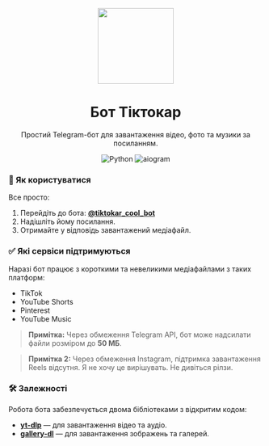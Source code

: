<p align="center">
  <img src="https://coolgifs.neocities.org/gifs/114.gif" width="150">
</p>
<h1 align="center">
  Бот Тіктокар
</h1>

<p align="center">
  Простий Telegram-бот для завантаження відео, фото та музики за посиланням.
</p>

<p align="center">
  <img alt="Python" src="https://img.shields.io/badge/Python-3.11+-blue?style=for-the-badge&logo=python&logoColor=white">
  <img alt="aiogram" src="https://img.shields.io/badge/aiogram-3-green?style=for-the-badge&logo=telegram">
</p>


### 🚀 Як користуватися

Все просто:
1.  Перейдіть до бота: **[@tiktokar_cool_bot](https://t.me/tiktokar_cool_bot)**
2.  Надішліть йому посилання.
3.  Отримайте у відповідь завантажений медіафайл.


### ✅ Які сервіси підтримуються

Наразі бот працює з короткими та невеликими медіафайлами з таких платформ:

* TikTok
* YouTube Shorts
* Pinterest
* YouTube Music

> **Примітка:** Через обмеження Telegram API, бот може надсилати файли розміром до **50 МБ**.  

> **Примітка 2:** Через обмеження Instagram, підтримка завантаження Reels відсутня. Я не хочу це вирішувать. Не дивіться рілзи.


### 🛠️ Залежності

Робота бота забезпечується двома бібліотеками з відкритим кодом:

* **[yt-dlp](https://github.com/yt-dlp/yt-dlp)** — для завантаження відео та аудіо.
* **[gallery-dl](https://github.com/mikf/gallery-dl)** — для завантаження зображень та галерей.